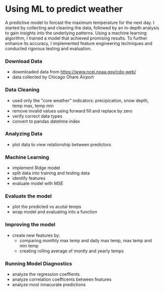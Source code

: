 # Using ML to predict weather

A predictive model to forcast the maximum temperature for the next day.  I started by collecting and cleaning the data, followed by an in-depth analysis to gain insights into the underlying patterns. Using a machine learning algorithm, I trained a model that achieved promising results. To further enhance its accuracy, I implemented feature engineering techniques and conducted rigorous testing and evaluation.


### Download Data
- dowmloaded data from https://www.ncei.noaa.gov/cdo-web/
- data collected by Chicago Ohare Airport
### Data Cleaning
- used only the "core weather" indicators: precipication, snow depth, temp max, temp min
- remove invalid values using forward fill and replace by zero
- verify correct data types
- convert to pandas datetime index
### Analyzing Data
- plot data to view relationship between predictors
### Machine Learning
- implement Ridge model
- split data into training and testing data
- identify features
- evaluate model with MSE
### Evaluate the model 
- plot the predicted vs acutal temps
- wrap model and evaluating into a function
### Improving the model
- create new features by:
  - comparing monthly max temp and daily max temp, max temp and min temp
  - creating rolling average of montly and yearly temps
### Running Model Diagnostics
- analyze the regression coeffients
- analyze correlation coefficents between features
- analyze most innacurate predictions
